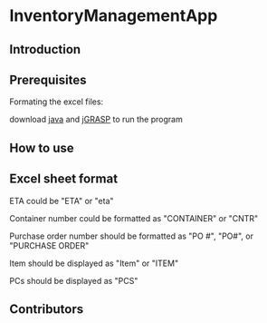 # InventoryManagementApp

## Introduction

## Prerequisites
Formating the excel files:

download [java](https://www.java.com/en/download/) and [jGRASP](https://spider.eng.auburn.edu/user-cgi/grasp/grasp.pl?;dl=download_jgrasp.html) to run the program

## How to use

## Excel sheet format
ETA could be "ETA" or "eta"

Container number could be formatted as "CONTAINER" or "CNTR"

Purchase order number should be formatted as "PO #", "PO#", or "PURCHASE ORDER"

Item should be displayed as "Item" or "ITEM"

PCs should be displayed as "PCS"

## Contributors
